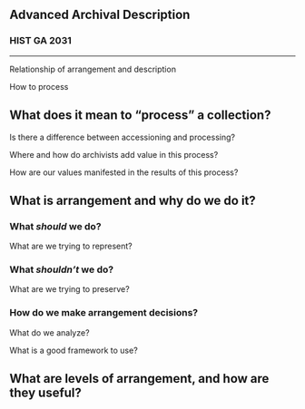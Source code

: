 ## Advanced Archival Description

### HIST GA 2031

* * *

Relationship of arrangement and description

How to process



## What does it mean to &ldquo;process&rdquo; a collection?

Is there a difference between accessioning and processing?

Where and how do archivists add value in this process?

How are our values manifested in the results of this process?




## What is arrangement and why do we do it?



### What _should_ we do?
What are we trying to represent?



### What _shouldn&rsquo;t_ we do?
What are we trying to preserve?



### How do we make arrangement decisions?

What do we analyze?

What is a good framework to use?



## What are levels of arrangement, and how are they useful?
